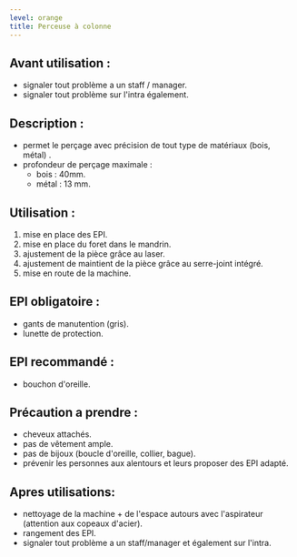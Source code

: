 ```yaml
---
level: orange
title: Perceuse à colonne
---
```


## Avant utilisation : 

- signaler tout problème a un staff / manager.
- signaler tout problème sur l'intra également.

## Description : 

- permet le perçage avec précision de tout type de matériaux (bois, métal) .
- profondeur de perçage maximale : 
  - bois : 40mm.
  - métal : 13 mm.

## Utilisation : 

1) mise en place des EPI.
2) mise en place du foret dans le mandrin.
3) ajustement de la pièce grâce au laser.
4) ajustement de maintient de la pièce grâce au serre-joint intégré.
5) mise en route de la machine.

## EPI obligatoire : 

- gants de manutention (gris).
- lunette de protection.

## EPI recommandé :

- bouchon d'oreille.

## Précaution a prendre : 

- cheveux attachés.
- pas de vêtement ample.
- pas de bijoux (boucle d'oreille, collier, bague).
- prévenir les personnes aux alentours et leurs proposer des EPI adapté.

## Apres utilisations: 

- nettoyage de la machine + de l'espace autours avec l'aspirateur (attention aux copeaux d'acier).
- rangement des EPI.
- signaler tout problème a un staff/manager et également sur l'intra.